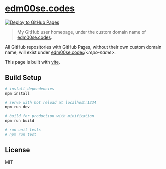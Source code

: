 # [edm00se.codes][my-url]

[![Deploy to GitHub Pages](https://github.com/edm00se/edm00se.github.io/workflows/Deploy%20to%20GitHub%20Pages/badge.svg)](https://github.com/edm00se/edm00se.github.io/actions?query=workflow%3A%22Deploy+to+GitHub+Pages%22)

> My GitHub user homepage, under the custom domain name of [edm00se.codes][my-url].

All GitHub repositories with GitHub Pages, without their own custom domain name, will exist under [edm00se.codes][my-url]/_&lt;repo-name&gt;_.

This page is built with [vite][vitejs].

## Build Setup

```bash
# install dependencies
npm install

# serve with hot reload at localhost:1234
npm run dev

# build for production with minification
npm run build

# run unit tests
# npm run test
```

## License

MIT

[my-url]: https://edm00se.codes
[vitejs]: https://vitejs.dev/
